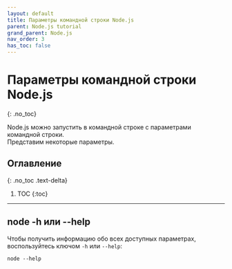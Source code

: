 ```yaml
---
layout: default
title: Параметры командной строки Node.js
parent: Node.js tutorial
grand_parent: Node.js
nav_order: 3
has_toc: false
---
```


# Параметры командной строки Node.js
{: .no_toc}

Node.js можно запустить в командной строке с параметрами командной строки.   
Представим некоторые параметры. 

## Оглавление
{: .no_toc .text-delta}

1. TOC
{:toc}

---

## node -h или --help

Чтобы получить информацию обо всех доступных параметрах, воспользуйтесь ключом `-h` или `--help`:

```
node --help
```

